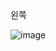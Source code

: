 <div style="text-align: middle"> 왼쪽 </div>

![image](https://github.com/user-attachments/assets/7026bcea-6567-4fad-a0ee-f9862ded87a7)
